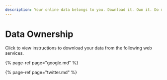 ```yaml
---
description: Your online data belongs to you. Download it. Own it. Do more with it.
---
```


# Data Ownership

Click to view instructions to download your data from the following web services. 

{% page-ref page="google.md" %}

{% page-ref page="twitter.md" %}

